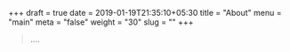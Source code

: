 +++ 
draft = true
date = 2019-01-19T21:35:10+05:30
title = "About"
menu = "main"
meta = "false"
weight = "30"
slug = "" 
+++

> ....
